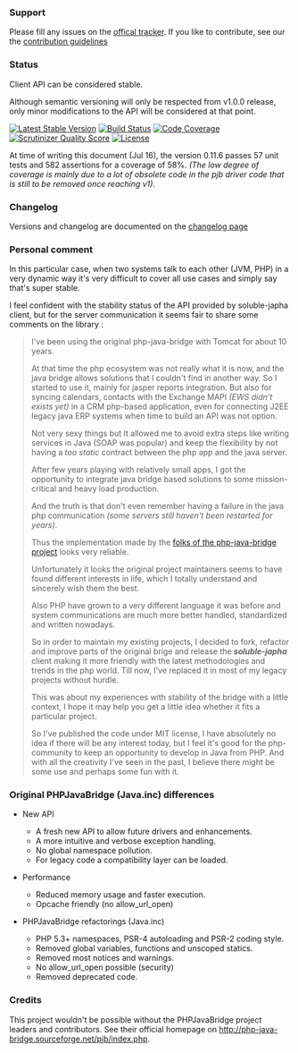 ### Support

Please fill any issues on the [offical tracker](https://github.com/belgattitude/soluble-japha/issues). 
If you like to contribute, see our the <a href="https://github.com/belgattitude/soluble-japha/blob/master/CONTRIBUTING.md">contribution guidelines</a>

### Status

Client API can be considered stable. 

Although semantic versioning will only be respected from v1.0.0 release, only minor modifications to the API will be considered at that point. 

[![Latest Stable Version](https://poser.pugx.org/soluble/japha/v/stable.svg)](https://packagist.org/packages/soluble/japha)
[![Build Status](https://travis-ci.org/belgattitude/soluble-japha.svg?branch=master)](https://travis-ci.org/belgattitude/soluble-japha)
[![Code Coverage](https://scrutinizer-ci.com/g/belgattitude/soluble-japha/badges/coverage.png?s=aaa552f6313a3a50145f0e87b252c84677c22aa9)](https://scrutinizer-ci.com/g/belgattitude/soluble-japha/)
[![Scrutinizer Quality Score](https://scrutinizer-ci.com/g/belgattitude/soluble-japha/badges/quality-score.png?s=6f3ab91f916bf642f248e82c29857f94cb50bb33)](https://scrutinizer-ci.com/g/belgattitude/soluble-japha/)
[![License](https://poser.pugx.org/soluble/japha/license.png)](https://packagist.org/packages/soluble/japha)

At time of writing this document (Jul 16), the version 0.11.6 passes 57 unit tests and 582 assertions 
for a coverage of 58%. *(The low degree of coverage is mainly due to a lot of obsolete code in 
the pjb driver code that is still to be removed once reaching v1).*

### Changelog

Versions and changelog are documented on the <a href="https://github.com/belgattitude/soluble-japha/blob/master/CHANGELOG.md">changelog page</a>

### Personal comment

In this particular case, when two systems talk to each other (JVM, PHP) in a very dynamic way it's very 
difficult to cover all use cases and simply say that's super stable. 

I feel confident with the stability status of the API provided by soluble-japha client, but
for the server communication it seems fair to share some comments on the library :

> I've been using the original php-java-bridge with Tomcat for about 10 years. 
>
> At that time the php ecosystem was not really what it is now, and the java bridge
> allows solutions that I couldn't find in another way. So I started to use it,
> mainly for jasper reports integration. But also for syncing calendars, contacts
> with the Exchange MAPI *(EWS didn't exists yet)* in a CRM php-based application, even
> for connecting J2EE legacy java ERP systems when time to build an API was not option.
>  
> Not very sexy things but It allowed me to avoid extra steps like writing services 
> in Java (SOAP was popular) and keep the flexibility by not having a *too static* 
> contract between the php app and the java server.
>
> After few years playing with relatively small apps, I got the opportunity to integrate
> java bridge based solutions to some mission-critical and heavy load production. 
>
> And the truth is that don't even remember having a failure in the java php communication
> *(some servers still haven't been restarted for years)*. 
>
> Thus the implementation made by the [folks of the php-java-bridge project](http://php-java-bridge.sourceforge.net/pjb/contact.php) looks very reliable. 
> 
> Unfortunately it looks the original project maintainers seems to have found 
> different interests in life, which I totally understand and sincerely wish them the best.    
>
> Also PHP have grown to a very different language it was before and system communications are much
> more better handled, standardized and written nowadays.
>
> So in order to maintain my existing projects, I decided to fork, refactor and improve parts of the original 
> brige and release the ***soluble-japha*** client making it more friendly with the latest methodologies
> and trends in the php world. Till now, I've replaced it in most of my legacy projects without hurdle. 
>   
> This was about my experiences with stability of the bridge with a little context, I hope
> it may help you get a little idea whether it fits a particular project.  
>
> So I've published the code under MIT license, I have absolutely no idea if there will be any 
> interest today, but I feel it's good for the php-community to keep an opportunity to 
> develop in Java from PHP. And with all the creativity I've seen in the past, I believe there 
> might be some use and perhaps some fun with it. 
>

### Original PHPJavaBridge (Java.inc) differences

- New API
  - A fresh new API to allow future drivers and enhancements.
  - A more intuitive and verbose exception handling.
  - No global namespace pollution.
  - For legacy code a compatibility layer can be loaded.

- Performance
  - Reduced memory usage and faster execution.
  - Opcache friendly (no allow_url_open)

- PHPJavaBridge refactorings (Java.inc)
  - PHP 5.3+ namespaces, PSR-4 autoloading and PSR-2 coding style.
  - Removed global variables, functions and unscoped statics.
  - Removed most notices and warnings.
  - No allow_url_open possible (security)
  - Removed deprecated code.

### Credits

This project wouldn't be possible without the PHPJavaBridge project leaders and contributors. 
See their official homepage on http://php-java-bridge.sourceforge.net/pjb/index.php.
